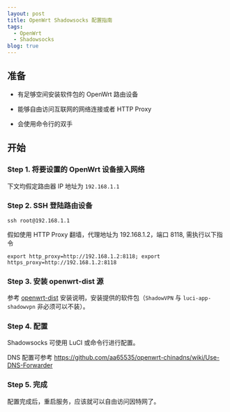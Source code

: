 ```yaml
---
layout: post
title: OpenWrt Shadowsocks 配置指南
tags:
  - OpenWrt
  - Shadowsocks
blog: true
---
```


## 准备

- 有足够空间安装软件包的 OpenWrt 路由设备

- 能够自由访问互联网的网络连接或者 HTTP Proxy

- 会使用命令行的双手

## 开始

### Step 1. 将要设置的 OpenWrt 设备接入网络

下文均假定路由器 IP 地址为 `192.168.1.1`

### Step 2. SSH 登陆路由设备

```shell
ssh root@192.168.1.1
```

假如使用 HTTP Proxy 翻墙，代理地址为 192.168.1.2，端口 8118, 需执行以下指令

```shell
export http_proxy=http://192.168.1.2:8118; export https_proxy=http://192.168.1.2:8118
```

### Step 3. 安装 openwrt-dist 源

参考 [openwrt-dist](http://openwrt-dist.sourceforge.net/) 安装说明，安装提供的软件包（`ShadowVPN` 与 `luci-app-shadowvpn` 非必须可以不装）。

### Step 4. 配置

Shadowsocks 可使用 LuCI 或命令行进行配置。

DNS 配置可参考 <https://github.com/aa65535/openwrt-chinadns/wiki/Use-DNS-Forwarder>

### Step 5. 完成

配置完成后，重启服务，应该就可以自由访问因特网了。

